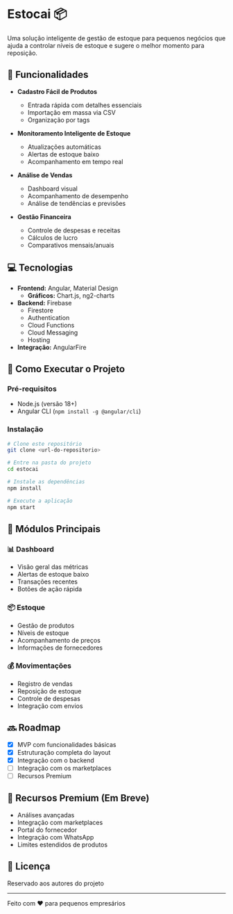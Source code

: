 # Estocai 📦

Uma solução inteligente de gestão de estoque para pequenos negócios que ajuda a controlar níveis de estoque e sugere o melhor momento para reposição.

## 🚀 Funcionalidades

- **Cadastro Fácil de Produtos**
  - Entrada rápida com detalhes essenciais
  - Importação em massa via CSV
  - Organização por tags

- **Monitoramento Inteligente de Estoque**
  - Atualizações automáticas
  - Alertas de estoque baixo
  - Acompanhamento em tempo real

- **Análise de Vendas**
  - Dashboard visual
  - Acompanhamento de desempenho
  - Análise de tendências e previsões

- **Gestão Financeira**
  - Controle de despesas e receitas
  - Cálculos de lucro
  - Comparativos mensais/anuais

## 💻 Tecnologias

- **Frontend:** Angular, Material Design
  - **Gráficos:** Chart.js, ng2-charts
- **Backend:** Firebase
  - Firestore
  - Authentication
  - Cloud Functions
  - Cloud Messaging
  - Hosting
- **Integração:** AngularFire

## 🚀 Como Executar o Projeto

### Pré-requisitos

- Node.js (versão 18+)
- Angular CLI (`npm install -g @angular/cli`)

### Instalação

```bash
# Clone este repositório
git clone <url-do-repositorio>

# Entre na pasta do projeto
cd estocai

# Instale as dependências
npm install

# Execute a aplicação
npm start
```

## 📱 Módulos Principais

### 📊 Dashboard
- Visão geral das métricas
- Alertas de estoque baixo
- Transações recentes
- Botões de ação rápida

### 📦 Estoque
- Gestão de produtos
- Níveis de estoque
- Acompanhamento de preços
- Informações de fornecedores

### 💰 Movimentações
- Registro de vendas
- Reposição de estoque
- Controle de despesas
- Integração com envios

## 🔜 Roadmap

- [x] MVP com funcionalidades básicas
- [x] Estruturação completa do layout
- [x] Integração com o backend
- [ ] Integração com os marketplaces
- [ ] Recursos Premium

## 🌟 Recursos Premium (Em Breve)

- Análises avançadas
- Integração com marketplaces
- Portal do fornecedor
- Integração com WhatsApp
- Limites estendidos de produtos

## 📄 Licença

Reservado aos autores do projeto

---
Feito com ❤️ para pequenos empresários
